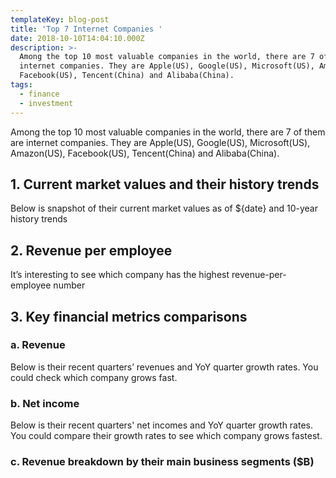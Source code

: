 ```yaml
---
templateKey: blog-post
title: 'Top 7 Internet Companies '
date: 2018-10-10T14:04:10.000Z
description: >-
  Among the top 10 most valuable companies in the world, there are 7 of them are
  internet companies. They are Apple(US), Google(US), Microsoft(US), Amazon(US),
  Facebook(US), Tencent(China) and Alibaba(China).
tags:
  - finance
  - investment
---
```


Among the top 10 most valuable companies in the world, there are 7 of them are internet companies.  They are Apple(US), Google(US),  Microsoft(US), Amazon(US), Facebook(US), Tencent(China) and Alibaba(China).     

## 1. Current market values and their history trends

Below is snapshot of their current market values as of ${date} and 10-year history trends

<line-time-series></line-time-series>


## 2. Revenue per employee 

It’s interesting to see which company has the highest revenue-per-employee number

<bar></bar>

## 3. Key financial metrics comparisons
### a. Revenue 	

Below is their recent quarters’ revenues and YoY quarter growth rates. You could check which company grows fast. 

<bar-circle-vertical></bar-circle-vertical>

### b. Net income 
Below is their recent quarters' net incomes and YoY quarter growth rates.  You could compare their growth rates to see which company grows fastest. 

<bar-circle></bar-circle>


### c. Revenue breakdown by their main business segments ($B)

<donuts-3d></donuts-3d>

<survey-button></survey-button>

